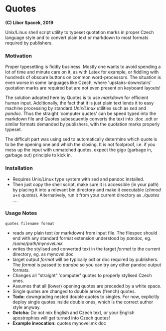 # Quotes
**(C) Libor Spacek, 2019**

Unix/Linux shell script utility to typeset quotation marks in proper Czech language style and to convert plain text or markdown to most formats required by publishers.

### Motivation

Proper typesetting is fiddly business. Mostly one wants to avoid spending a lot of time and minute care on it, as with Latex  for example, or fiddling with hundreds of obscure buttons on common word-processors. The situation is even worse in some languages like Czech, where 'upstairs-downstairs' quotation marks are required but are not even present on keyboard layouts!

The solution adopted here by Quotes is to use *markdown* for efficient human input. Additionally, the fact that it is just plain text lends it to easy machine processing by standard *Unix/Linux* utilities such as *sed* and *pandoc*. Thus the straight 'computer quotes' can be speed typed into the markdown file and Quotes subesquently converts the text  into .doc .odt or similar formats demanded by publishers, with the quotation marks properly typeset. 

The difficult part was using sed to automatically determine which quote is to be the opening one and which the closing. It is not foolproof, i.e. if you mess up the input with unmatched quotes, expect the gigo (garbage in, garbage out) principle to kick in.

### Installation
- Requires  Unix/Linux type system with sed and pandoc installed. 
- Then just copy the shell script, make sure it is accessible (in your path) by placing it into a relevant bin directory and make it executable (*chmod u+x quotes*). Alternatively, run it from your current directory as *./quotes ...*.

### Usage Notes
	quotes filename format
- reads any plain text (or markdown) from input file. The filespec should end with any standard format extension understood by *pandoc*, eg. */some/path/mynovel.mk*
- writes the stylised and converted text in the target *format* to the current directory, eg. as mynovel.doc
- target output *format* will be typically odt or doc required by publishers. The *format* is passed to *pandoc* so you can try any other pandoc output formats.
- Changes all "straight" 'computer' quotes to properly stylised Czech ones.
- Assumes that all (lower) opening quotes are preceded by a white space.
- Single quotes are changed to double arrow (french) quotes.
- **Todo:** downgrading nested double quotes to singles.
For now, explicitly deploy single quotes inside double ones, which is the correct author style anyway.
- **Gotcha:** Do not mix English and Czech text, or your English apostrophies will get turned into Czech quotes! 
- **Example invocation:** quotes mynovel.mk doc
